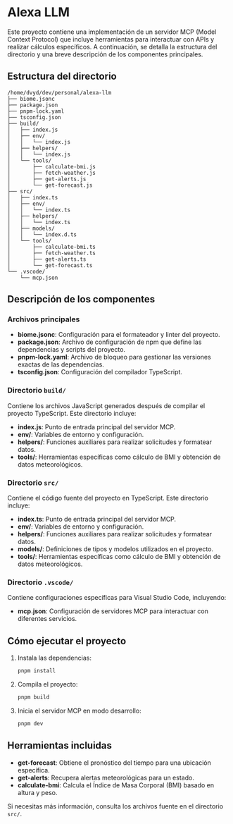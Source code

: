 # Alexa LLM

Este proyecto contiene una implementación de un servidor MCP (Model Context Protocol) que incluye herramientas para interactuar con APIs y realizar cálculos específicos. A continuación, se detalla la estructura del directorio y una breve descripción de los componentes principales.

## Estructura del directorio

```
/home/dvyd/dev/personal/alexa-llm
├── biome.jsonc
├── package.json
├── pnpm-lock.yaml
├── tsconfig.json
├── build/
│   ├── index.js
│   ├── env/
│   │   └── index.js
│   ├── helpers/
│   │   └── index.js
│   └── tools/
│       ├── calculate-bmi.js
│       ├── fetch-weather.js
│       ├── get-alerts.js
│       └── get-forecast.js
├── src/
│   ├── index.ts
│   ├── env/
│   │   └── index.ts
│   ├── helpers/
│   │   └── index.ts
│   ├── models/
│   │   └── index.d.ts
│   └── tools/
│       ├── calculate-bmi.ts
│       ├── fetch-weather.ts
│       ├── get-alerts.ts
│       └── get-forecast.ts
└── .vscode/
    └── mcp.json
```

## Descripción de los componentes

### Archivos principales
- **biome.jsonc**: Configuración para el formateador y linter del proyecto.
- **package.json**: Archivo de configuración de npm que define las dependencias y scripts del proyecto.
- **pnpm-lock.yaml**: Archivo de bloqueo para gestionar las versiones exactas de las dependencias.
- **tsconfig.json**: Configuración del compilador TypeScript.

### Directorio `build/`
Contiene los archivos JavaScript generados después de compilar el proyecto TypeScript. Este directorio incluye:
- **index.js**: Punto de entrada principal del servidor MCP.
- **env/**: Variables de entorno y configuración.
- **helpers/**: Funciones auxiliares para realizar solicitudes y formatear datos.
- **tools/**: Herramientas específicas como cálculo de BMI y obtención de datos meteorológicos.

### Directorio `src/`
Contiene el código fuente del proyecto en TypeScript. Este directorio incluye:
- **index.ts**: Punto de entrada principal del servidor MCP.
- **env/**: Variables de entorno y configuración.
- **helpers/**: Funciones auxiliares para realizar solicitudes y formatear datos.
- **models/**: Definiciones de tipos y modelos utilizados en el proyecto.
- **tools/**: Herramientas específicas como cálculo de BMI y obtención de datos meteorológicos.

### Directorio `.vscode/`
Contiene configuraciones específicas para Visual Studio Code, incluyendo:
- **mcp.json**: Configuración de servidores MCP para interactuar con diferentes servicios.

## Cómo ejecutar el proyecto

1. Instala las dependencias:
   ```bash
   pnpm install
   ```

2. Compila el proyecto:
   ```bash
   pnpm build
   ```

3. Inicia el servidor MCP en modo desarrollo:
   ```bash
   pnpm dev
   ```

## Herramientas incluidas

- **get-forecast**: Obtiene el pronóstico del tiempo para una ubicación específica.
- **get-alerts**: Recupera alertas meteorológicas para un estado.
- **calculate-bmi**: Calcula el Índice de Masa Corporal (BMI) basado en altura y peso.

Si necesitas más información, consulta los archivos fuente en el directorio `src/`.